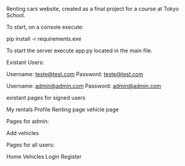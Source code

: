 Renting cars website, created as a final project for a course at Tokyo School.

To start, on a console execute:

pip install -r requirements.exe

To start the server execute app.py located in the main file.

Existant Users:

Username: teste@test.com
Password: teste@test.com

Username: admin@admin.com
Password: admin@admin.com

existant pages for signed users

My rentals
Profile
Renting page
vehicle page

Pages for admin:

Add vehicles

Pages for all users:

Home
Vehicles
Login
Register

